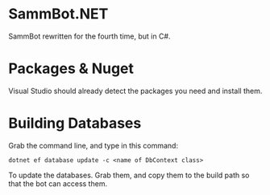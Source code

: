 # SammBot.NET
SammBot rewritten for the fourth time, but in C#.
 
# Packages & Nuget
Visual Studio should already detect the packages you need and install them.

# Building Databases
Grab the command line, and type in this command:

```
dotnet ef database update -c <name of DbContext class>
```

To update the databases. Grab them, and copy them to the build path so that the bot can access them.
